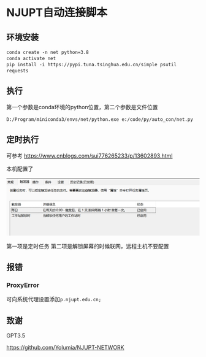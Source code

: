 # NJUPT自动连接脚本
## 环境安装
```
conda create -n net python=3.8
conda activate net
pip install -i https://pypi.tuna.tsinghua.edu.cn/simple psutil requests 
```
## 执行
第一个参数是conda环境的python位置，第二个参数是文件位置
```
D:/Program/miniconda3/envs/net/python.exe e:/code/py/auto_con/net.py
```
## 定时执行
可参考 https://www.cnblogs.com/sui776265233/p/13602893.html

本机配置了

![图片](https://raw.githubusercontent.com/AA1HSHH/auto_con/master/img.png)

第一项是定时任务
第二项是解锁屏幕的时候联网，远程主机不要配置

## 报错
### ProxyError
可向系统代理设置添加`p.njupt.edu.cn;`
## 致谢
GPT3.5

https://github.com/Yolumia/NJUPT-NETWORK


